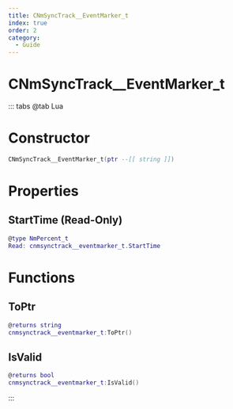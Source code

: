 ```yaml
---
title: CNmSyncTrack__EventMarker_t
index: true
order: 2
category:
  - Guide
---
```


# CNmSyncTrack__EventMarker_t

::: tabs
@tab Lua
# Constructor
```lua
CNmSyncTrack__EventMarker_t(ptr --[[ string ]])
```
# Properties
## StartTime (Read-Only)
```lua
@type NmPercent_t
Read: cnmsynctrack__eventmarker_t.StartTime
```
# Functions
## ToPtr
```lua
@returns string
cnmsynctrack__eventmarker_t:ToPtr()
```
## IsValid
```lua
@returns bool
cnmsynctrack__eventmarker_t:IsValid()
```

:::